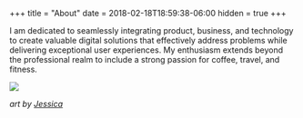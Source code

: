 +++
title = "About"
date = 2018-02-18T18:59:38-06:00
hidden = true
+++

I am dedicated to seamlessly integrating product, business, and technology to
create valuable digital solutions that effectively address problems while
delivering exceptional user experiences. My enthusiasm extends beyond the
professional realm to include a strong passion for coffee, travel, and fitness.

![](/images/about.png)

_art by [Jessica](//jessmann.io)_
